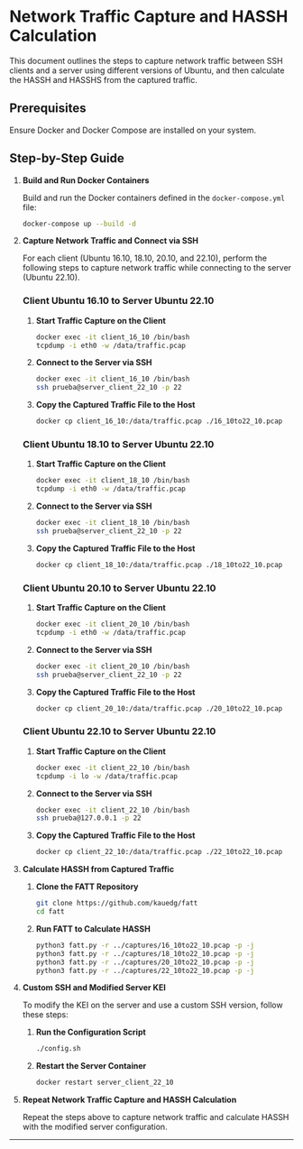 
# Network Traffic Capture and HASSH Calculation

This document outlines the steps to capture network traffic between SSH clients and a server using different versions of Ubuntu, and then calculate the HASSH and HASSHS from the captured traffic.

## Prerequisites

Ensure Docker and Docker Compose are installed on your system.

## Step-by-Step Guide

1. **Build and Run Docker Containers**

   Build and run the Docker containers defined in the `docker-compose.yml` file:

   ```bash
   docker-compose up --build -d
   ```

2. **Capture Network Traffic and Connect via SSH**

   For each client (Ubuntu 16.10, 18.10, 20.10, and 22.10), perform the following steps to capture network traffic while connecting to the server (Ubuntu 22.10).

   ### Client Ubuntu 16.10 to Server Ubuntu 22.10

   1. **Start Traffic Capture on the Client**

      ```bash
      docker exec -it client_16_10 /bin/bash
      tcpdump -i eth0 -w /data/traffic.pcap
      ```

   2. **Connect to the Server via SSH**

      ```bash
      docker exec -it client_16_10 /bin/bash
      ssh prueba@server_client_22_10 -p 22
      ```

   3. **Copy the Captured Traffic File to the Host**

      ```bash
      docker cp client_16_10:/data/traffic.pcap ./16_10to22_10.pcap
      ```

   ### Client Ubuntu 18.10 to Server Ubuntu 22.10

   1. **Start Traffic Capture on the Client**

      ```bash
      docker exec -it client_18_10 /bin/bash
      tcpdump -i eth0 -w /data/traffic.pcap
      ```

   2. **Connect to the Server via SSH**

      ```bash
      docker exec -it client_18_10 /bin/bash
      ssh prueba@server_client_22_10 -p 22
      ```

   3. **Copy the Captured Traffic File to the Host**

      ```bash
      docker cp client_18_10:/data/traffic.pcap ./18_10to22_10.pcap
      ```

   ### Client Ubuntu 20.10 to Server Ubuntu 22.10

   1. **Start Traffic Capture on the Client**

      ```bash
      docker exec -it client_20_10 /bin/bash
      tcpdump -i eth0 -w /data/traffic.pcap
      ```

   2. **Connect to the Server via SSH**

      ```bash
      docker exec -it client_20_10 /bin/bash
      ssh prueba@server_client_22_10 -p 22
      ```

   3. **Copy the Captured Traffic File to the Host**

      ```bash
      docker cp client_20_10:/data/traffic.pcap ./20_10to22_10.pcap
      ```

   ### Client Ubuntu 22.10 to Server Ubuntu 22.10

   1. **Start Traffic Capture on the Client**

      ```bash
      docker exec -it client_22_10 /bin/bash
      tcpdump -i lo -w /data/traffic.pcap
      ```

   2. **Connect to the Server via SSH**

      ```bash
      docker exec -it client_22_10 /bin/bash
      ssh prueba@127.0.0.1 -p 22
      ```

   3. **Copy the Captured Traffic File to the Host**

      ```bash
      docker cp client_22_10:/data/traffic.pcap ./22_10to22_10.pcap
      ```

3. **Calculate HASSH from Captured Traffic**

   1. **Clone the FATT Repository**

      ```bash
      git clone https://github.com/kauedg/fatt
      cd fatt
      ```

   2. **Run FATT to Calculate HASSH**

      ```bash
      python3 fatt.py -r ../captures/16_10to22_10.pcap -p -j
      python3 fatt.py -r ../captures/18_10to22_10.pcap -p -j
      python3 fatt.py -r ../captures/20_10to22_10.pcap -p -j
      python3 fatt.py -r ../captures/22_10to22_10.pcap -p -j
      ```

4. **Custom SSH and Modified Server KEI**

   To modify the KEI on the server and use a custom SSH version, follow these steps:

   1. **Run the Configuration Script**

      ```bash
      ./config.sh
      ```

   2. **Restart the Server Container**

      ```bash
      docker restart server_client_22_10
      ```

5. **Repeat Network Traffic Capture and HASSH Calculation**

   Repeat the steps above to capture network traffic and calculate HASSH with the modified server configuration.

---
